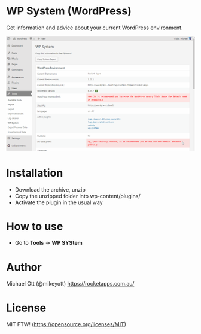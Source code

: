 # WP System (WordPress)

Get information and advice about your current WordPress environment.

[![N|Solid](https://raw.githubusercontent.com/mikeott/wp-system/master/images/wp-system.gif)](https://github.com/mikeott/wp-system)

# Installation

  - Download the archive, unzip
  - Copy the unzipped folder into wp-content/plugins/
  - Activate the plugin in the usual way

# How to use

  - Go to **Tools** -> **WP SYStem**
 
# Author
Michael Ott (@mikeyott)
https://rocketapps.com.au/

# License

MIT FTW! (https://opensource.org/licenses/MIT)